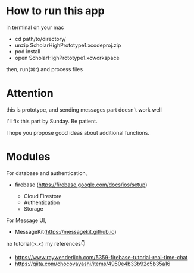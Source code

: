 # How to run this app
in terminal on your mac
* cd path/to/directory/
* unzip ScholarHighPrototype1.xcodeproj.zip 
* pod install
* open ScholarHighPrototype1.xcworkspace

then, run(⌘r) and process files

# Attention
this is prototype, and sending messages part doesn't work well 

I'll fix this part by Sunday. Be patient.

I hope you propose good ideas about additional functions.

# Modules
For database and authentication,

* firebase (https://firebase.google.com/docs/ios/setup)

  * Cloud Firestore
  * Authentication
  * Storage

For Message UI,
* MessageKit(https://messagekit.github.io)

no tutorial(>_<)
my references👇
  * https://www.raywenderlich.com/5359-firebase-tutorial-real-time-chat
  * https://qiita.com/chocovayashi/items/4950e4b33b92c5b35a16
